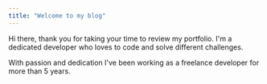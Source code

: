 ```yaml
---
title: "Welcome to my blog"
---
```

Hi there, thank you for taking your time to review my portfolio. I'm a dedicated developer who loves to code and solve different challenges. 

With passion and dedication I've been working as a freelance developer for more than 5 years. 
